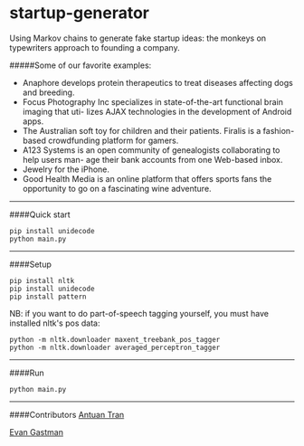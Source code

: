 # startup-generator
Using Markov chains to generate fake startup ideas: the monkeys on typewriters approach to founding a company.

#####Some of our favorite examples:

* Anaphore develops protein therapeutics to treat diseases affecting dogs and breeding.
* Focus Photography Inc specializes in state-of-the-art functional brain imaging that uti- lizes AJAX technologies in the development of Android apps.
* The Australian soft toy for children and their patients. Firalis is a fashion-based crowdfunding platform for gamers.
* A123 Systems is an open community of genealogists collaborating to help users man- age their bank accounts from one Web-based inbox.
* Jewelry for the iPhone.
* Good Health Media is an online platform that offers sports fans the opportunity to go on a fascinating wine adventure.

----
####Quick start
```
pip install unidecode
python main.py
```

----
####Setup
```
pip install nltk
pip install unidecode
pip install pattern
```

NB: if you want to do part-of-speech tagging yourself, you must have installed nltk's pos data:
```
python -m nltk.downloader maxent_treebank_pos_tagger
python -m nltk.downloader averaged_perceptron_tagger
```

----
####Run
```
python main.py
```

----
####Contributors
[Antuan Tran](https://github.com/tuantrain)

[Evan Gastman](https://github.com/evangastman)
